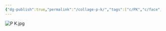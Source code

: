 ```yaml
---
{"dg-publish":true,"permalink":"/collage-p-k/","tags":["c/PK","c/face","c/woman","c/abstract","c/plant","c/circle","c/uncollage","c/red","c/green","c/yellow"],"created":"2024-02-21T20:47:57.813-05:00","updated":"2024-02-21T20:49:24.858-05:00"}
---
```



![P K.jpg](/img/user/MEDIA/P%20K.jpg)
